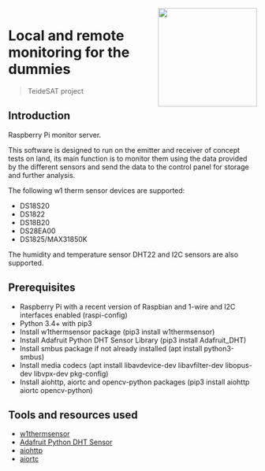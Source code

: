 <img width="200" src="https://hyperspacegroup.com/wp-content/uploads/teidesat-logo-big.png" align="right" />

# Local and remote monitoring for the dummies
> TeideSAT project

## Introduction

Raspberry Pi monitor server.

This software is designed to run on the emitter and receiver of concept tests on land, its main function is to monitor them using the data provided by the different sensors and send the data to the control panel for storage and further analysis.

The following w1 therm sensor devices are supported:
- DS18S20
- DS1822
- DS18B20
- DS28EA00
- DS1825/MAX31850K

The humidity and temperature sensor DHT22 and I2C sensors are also supported.

## Prerequisites

- Raspberry Pi with a recent version of Raspbian and 1-wire and I2C interfaces enabled (raspi-config)
- Python 3.4+ with pip3
- Install w1thermsensor package (pip3 install w1thermsensor)
- Install Adafruit Python DHT Sensor Library (pip3 install Adafruit_DHT)
- Install smbus package if not already installed (apt install python3-smbus)
- Install media codecs (apt install libavdevice-dev libavfilter-dev libopus-dev libvpx-dev pkg-config)
- Install aiohttp, aiortc and opencv-python packages (pip3 install aiohttp aiortc opencv-python)

## Tools and resources used

- [w1thermsensor](https://github.com/timofurrer/w1thermsensor)
- [Adafruit Python DHT Sensor](https://github.com/adafruit/Adafruit_Python_DHT)
- [aiohttp](https://github.com/aio-libs/aiohttp)
- [aiortc](https://github.com/aiortc/aiortc)
